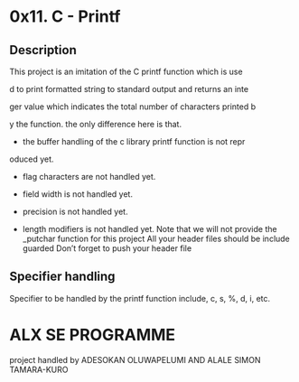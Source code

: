 # 0x11. C - Printf

## Description

This project is an imitation of the C printf function which is use

d to print formatted string to standard output and returns an inte

ger value which indicates the total number of characters printed b

y the function. the only difference here is that.

- the buffer handling of the c library printf function is not repr

oduced yet.

- flag characters are not handled yet.

- field width is not handled yet.

- precision is not handled yet.

- length modifiers is not handled yet.
  Note that we will not provide the \_putchar function for this project
  All your header files should be include guarded
  Don’t forget to push your header file

## Specifier handling

Specifier to be handled by the printf function include, c, s, %, d, i, etc.

# ALX SE PROGRAMME

project handled by ADESOKAN OLUWAPELUMI AND ALALE SIMON TAMARA-KURO
